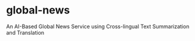 # global-news

An AI-Based Global News Service using Cross-lingual Text Summarization and Translation